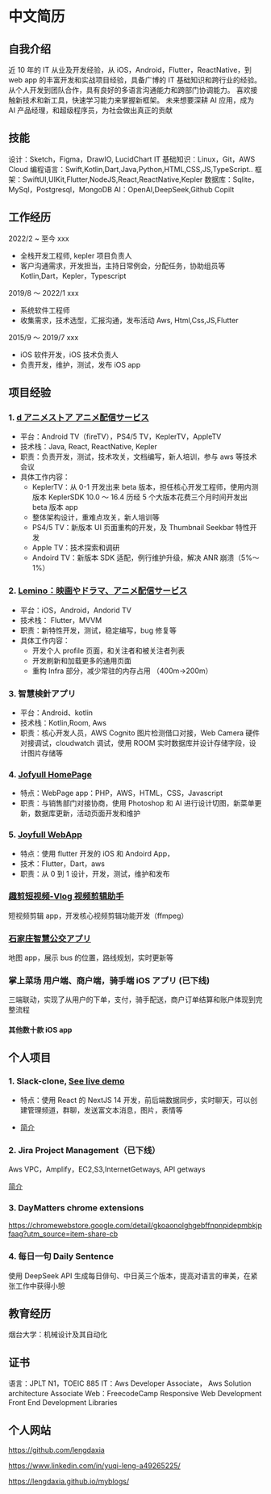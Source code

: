 # 中文简历

## 自我介绍

近 10 年的 IT 从业及开发经验，从 iOS，Android，Flutter，ReactNative，到 web app 的丰富开发和实战项目经验，具备广博的 IT 基础知识和跨行业的经验。
从个人开发到团队合作，具有良好的多语言沟通能力和跨部门协调能力。
喜欢接触新技术和新工具，快速学习能力来掌握新框架。
未来想要深耕 AI 应用，成为 AI 产品经理，和超级程序员，为社会做出真正的贡献

## 技能

设计：Sketch，Figma，DrawIO, LucidChart
IT 基础知识：Linux，Git，AWS Cloud
编程语言：Swift,Kotlin,Dart,Java,Python,HTML,CSS,JS,TypeScript..
框架：SwiftUI,UIKit,Flutter,NodeJS,React,ReactNative,Kepler
数据库：Sqlite， MySql，Postgresql，MongoDB
AI：OpenAI,DeepSeek,Github Copilt

## 工作经历

2022/2 ~ 至今 xxx

- 全栈开发工程师, kepler 项目负责人
- 客户沟通需求，开发担当，主持日常例会，分配任务，协助组员等
  Kotlin,Dart，Kepler，Typescript

2019/8 ～ 2022/1 xxx

- 系统软件工程师
- 收集需求，技术选型，汇报沟通，发布活动
  Aws, Html,Css,JS,Flutter

2015/9 ～ 2019/7 xxx

- iOS 软件开发，iOS 技术负责人
- 负责开发，维护，测试，发布 iOS app

## 项目经验

### 1. [d アニメストア アニメ配信サービス](https://play.google.com/store/apps/details?id=com.nttdocomo.android.danimestb&hl=en)

- 平台：Android TV（fireTV），PS4/5 TV，KeplerTV，AppleTV
- 技术栈：Java, React, ReactNative, Kepler
- 职责：负责开发，测试，技术攻关，文档编写，新人培训，参与 aws 等技术会议
- 具体工作内容：
  - KeplerTV：从 0-1 开发出来 beta 版本，担任核心开发工程师，使用内测版本 KeplerSDK 10.0 ～ 16.4 历经 5 个大版本花费三个月时间开发出 beta 版本 app
  - 整体架构设计，重难点攻关，新人培训等
  - PS4/5 TV：新版本 UI 页面重构的开发，及 Thumbnail Seekbar 特性开发
  - Apple TV：技术探索和调研
  - Andoird TV：新版本 SDK 适配，例行维护升级，解决 ANR 崩溃（5%～ 1%）

### 2. [Lemino：映画やドラマ、アニメ配信サービス](https://apps.apple.com/jp/app/lemino-%E6%98%A0%E7%94%BB%E3%82%84%E3%83%89%E3%83%A9%E3%83%9E-%E3%82%A2%E3%83%8B%E3%83%A1%E3%81%AE%E8%A6%8B%E9%80%83%E3%81%97%E9%85%8D%E4%BF%A1%E3%81%AA%E3%81%A9%E3%81%8C%E6%A5%BD%E3%81%97%E3%82%81%E3%82%8B/id1641218070)

- 平台：iOS，Android，Andorid TV
- 技术栈： Flutter，MVVM
- 职责：新特性开发，测试，稳定编写，bug 修复等
- 具体工作内容：
  - 开发个人 profile 页面，和关注者和被关注者列表
  - 开发刷新和加载更多的通用页面
  - 重构 Infra 部分，减少常驻的内存占用 （400m→200m）

### 3. 智慧検針アプリ

- 平台：Android、kotlin
- 技术栈：Kotlin,Room, Aws
- 职责：核心开发人员，AWS Cognito 图片检测借口对接，Web Camera 硬件对接调试，cloudwatch 调试，使用 ROOM 实时数据库并设计存储字段，设计图片存储等

### 4. [Jofyull HomePage](https://www.joyfull.co.jp/)

- 特点：WebPage app：PHP，AWS，HTML，CSS，Javascript
- 职责：与销售部门对接协商，使用 Photoshop 和 AI 进行设计切图，新菜单更新，数据库更新，活动页面开发和维护

### 5. [Joyfull WebApp](https://apps.apple.com/jp/app/%E3%82%B8%E3%83%A7%E3%82%A4%E3%83%95%E3%83%AB%E3%82%A2%E3%83%97%E3%83%AA/id1433877820)

- 特点：使用 flutter 开发的 iOS 和 Andoird App，
- 技术：Flutter，Dart，aws
- 职责：从 0 到 1 设计，开发，测试，维护和发布

### [趣剪短视频-Vlog 视频剪辑助手](https://apps.apple.com/jp/app/id1470606794?ign-mpt=uo%3D4)

短视频剪辑 app，开发核心视频剪辑功能开发（ffmpeg）

### [石家庄智慧公交アプリ](https://apps.apple.com/cn/app/%E7%9F%B3%E5%AE%B6%E5%BA%84%E6%99%BA%E6%85%A7%E5%85%AC%E4%BA%A4/id6464342871)

地图 app，展示 bus 的位置，路线规划，实时更新等

### 掌上菜场 用户端、商户端，骑手端 iOS アプリ (已下线)

三端联动，实现了从用户的下单，支付，骑手配送，商户订单结算和账户体现到完整流程

#### 其他数十款 iOS app

## 个人项目

### 1. Slack-clone, [See live demo](https://slack-clone-ebon-phi.vercel.app/)

- 特点：使用 React 的 NextJS 14 开发，前后端数据同步，实时聊天，可以创建管理频道，群聊，发送富文本消息，图片，表情等

- [简介](https://lengdaxia.github.io/myblogs/projects/slack-clone/)

### 2. Jira Project Management（已下线）

Aws VPC，Amplify，EC2,S3,InternetGetways, API getways

[简介](https://lengdaxia.github.io/myblogs/projects/jira-clone/)

### 3. DayMatters chrome extensions

https://chromewebstore.google.com/detail/gkoaonolghgebffnpnpidepmbkjpfaag?utm_source=item-share-cb

### 4. 每日一句 Daily Sentence

使用 DeepSeek API 生成每日俳句、中日英三个版本，提高对语言的审美，在紧张工作中获得小憩

## 教育经历

烟台大学：机械设计及其自动化

## 证书

语言：JPLT N1，TOEIC 885
IT：Aws Developer Associate，
Aws Solution architecture Associate
Web：FreecodeCamp
Responsive Web Development
Front End Development Libraries

## 个人网站

https://github.com/lengdaxia

https://www.linkedin.com/in/yuqi-leng-a49265225/

https://lengdaxia.github.io/myblogs/
